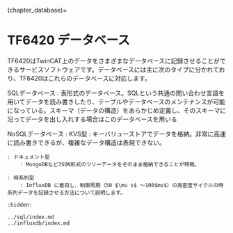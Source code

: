 (chapter_database)=
# TF6420 データベース

TF6420はTwinCAT上のデータをさまざまなデータベースに記録させることができるサービスソフトウェアです。データベースには主に次のタイプに分かれており、TF6420はこれらのデータベースに対応します。

SQLデータベース
    : 表形式のデータベース。SQLという共通の問い合わせ言語を用いてデータを読み書きしたり、テーブルやデータベースのメンテナンスが可能になっている。スキーマ（データの構造）をあらかじめ定義し、そのスキーマに沿ってデータを出し入れする場合はこのデータベースを用いる

NoSQLデータベース
    : KVS型
        : キーバリューストアでデータを格納。非常に高速に読み書きできるが、複雑なデータ構造は表現できない。

    : ドキュメント型
        : MongoDBなどJSON形式のツリーデータをそのまま格納できることが特徴。

    : 時系列型
        : InfluxDB に着目し、制御周期（50 $\mu s$ ～100$ms$）の高密度サイクルの時系列データを記録させる方法について説明します。

```{toctree}
:hidden:

../sql/index.md
../influxdb/index.md
```